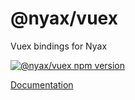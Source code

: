 # @nyax/vuex

Vuex bindings for Nyax

[![@nyax/vuex npm version](https://img.shields.io/npm/v/@nyax/vuex.svg?label=@nyax/vuex)](https://www.npmjs.com/package/@nyax/vuex)

[Documentation](https://nyax.js.org)

